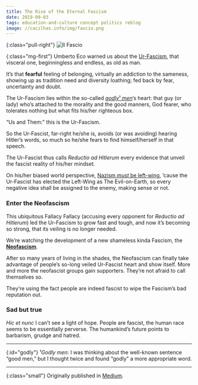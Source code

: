 ```yaml
---
title: The Rise of the Eternal Fascism
date: 2019-09-03
tags: education-and-culture concept politics reblog
image: //cacilhas.info/img/fascio.png
---
```

[medium]: https://cacilhas.medium.com/the-rise-of-the-eternal-fascism-bbb9452b9f1b
[nazis-not-social]: https://www.vox.com/2019/3/27/18283879/nazism-socialism-hitler-gop-brooks-gohmert
[neofascism]: https://www.britannica.com/topic/fascism/Neofascism
[ur-fascism]: http://interglacial.com/pub/text/Umberto_Eco_-_Eternal_Fascism.html

{:class="pull-right"} <img src="{{{ image }}}" alt="Il Fascio" />

{:class="mg-first"} Umberto Eco warned us about the [Ur-Fascism][ur-fascism], that visceral one,
beginningless and endless, as old as man.

It’s that **fearful** feeling of belonging, virtually an addiction to the
sameness, showing up as tradition need and diversity loathing; fed back by fear,
uncertainty and doubt.

The Ur-Fascism lies within the so-called [*godly*¹ *men*](#godly)’s heart: that
guy (or lady) who’s attached to the morality and the good manners, God fearer,
who tolerates nothing but what fits his/her righteous box.

“Us and Them:” this is the Ur-Fascism.

So the Ur-Fascist, far-right he/she is, avoids (or was avoiding) hearing
Hitler’s words, so much so he/she fears to find himself/herself in that speech.

The Ur-Fascist thus calls *Reductio ad Hitlerum* every evidence that unveil the
fascist reality of his/her mindset.

On his/her biased world perspective,
[Nazism *must* be left-wing][nazis-not-social], ’cause the Ur-Fascist has
elected the Left-Wing as The Evil-on-Earth, so every negative idea shall be
assigned to the enemy, making sense or not.

### Enter the Neofascism

This ubiquitous Fallacy Fallacy (accusing every opponent for
*Reductio ad Hitlerum*) led the Ur-Fascism to grow fast and tough, and now it’s
becoming so strong, that its veiling is no longer needed.

We’re watching the development of a new shameless kinda Fascism, the
[**Neofascism**][neofascism].

After so many years of living in the shades, the Neofascism can finally take
advantage of people’s so-long veiled Ur-Fascist heart and show itself. More and
more the neofascist groups gain supporters. They’re not afraid to call
themselves so.

They’re using the fact people are indeed fascist to wipe the Fascism’s bad
reputation out.

### Sad but true

*Hic et nunc* I can’t see a light of hope. People are fascist, the human race
seems to be essentially perverse. The humankind’s future points to barbarism,
grudge and hatred.

-----

{:id="godly"} ¹*Godly men*: I was thinking about the well-known sentence “good
men,” but I thought twice and found “godly” a more appropriate word.

-----

{:class="small"} Originally published in [Medium][medium].
